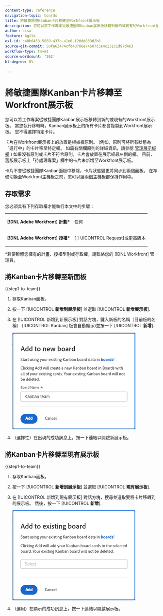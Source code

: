```yaml
---
content-type: reference
navigation-topic: boards
title: 將敏捷團隊Kanban卡片移轉至Workfront展示板
description: 您可以將工作專案從敏捷團隊Kanban展示板移轉到新的或現有的Workfront展示板。
author: Lisa
feature: Agile
exl-id: c40b6453-5869-437b-a1e0-f20dd833d2b8
source-git-commit: 50fa63474cfd40706e74507c3e4c231c1d97d463
workflow-type: tm+mt
source-wordcount: '362'
ht-degree: 0%

---
```


# 將敏捷團隊Kanban卡片移轉至Workfront展示板

您可以將工作專案從敏捷團隊Kanban展示板移轉到新的或現有的Workfront展示板。 當您執行移轉時，Kanban展示板上的所有卡片都會複製到Workfront展示板。 您不得選擇特定卡片。

卡片在Workfront展示板上的放置是根據欄原則。 (例如，原則可將所有狀態為「進行中」的卡片移至特定欄。 如需有關欄原則的詳細資訊，請參閱 [管理展示板欄](/help/quicksilver/agile/get-started-with-boards/manage-board-columns.md).) 如果沒有原則或卡片不符合原則，卡片會放置在展示板最左側的欄。 目前，舊版展示板上「待處理專案」欄中的卡片未新增至Workfront展示板。

卡片不會從敏捷團隊Kanban面板中移除，卡片狀態變更將同步到兩個面板。 在準備切換至Workfront主機板之前，您可以讓兩個主機板都保持作用中。

## 存取需求

您必須具有下列存取權才能執行本文中的步驟：

<table style="table-layout:auto">
 <col>
 </col>
 <col>
 </col>
 <tbody>
  <tr>
   <td role="rowheader"><strong>[!DNL Adobe Workfront] 計劃*</strong></td>
   <td> <p>任何</p> </td>
  </tr>
  <tr>
   <td role="rowheader"><strong>[!DNL Adobe Workfront] 授權*</strong></td>
   <td> <p>[！UICONTROL Request]或更高版本</p> </td>
  </tr>
 </tbody>
</table>

&#42;若要瞭解您擁有的計畫、授權型別或存取權，請聯絡您的 [!DNL Workfront] 管理員。

## 將Kanban卡片移轉至新面板

{{step1-to-team}}

1. 存取Kanban面板。
1. 按一下 [!UICONTROL **新增到展示板**] 並選取 [!UICONTROL **新增展示板**].
1. 在 [!UICONTROL 新增到新展示板] 對話方塊，鍵入新板的名稱（目前板的名稱） [!UICONTROL Kanban] 板會自動顯示)並按一下 [!UICONTROL **新增**].

   ![將Kanban卡片新增到新面板](assets/add-kanban-cards-to-new-board-dialog.png)

1. （選擇性）在出現的成功訊息上，按一下連結以開啟新展示板。

## 將Kanban卡片移轉至現有展示板

{{step1-to-team}}

1. 存取Kanban面板。
1. 按一下 [!UICONTROL **新增到展示板**] 並選取 [!UICONTROL **現有展示板**].
1. 在 [!UICONTROL 新增到現有展示板] 對話方塊，搜尋並選取要將卡片移轉到的展示板。 然後，按一下 [!UICONTROL **新增**].

   ![將Kanban卡片新增至現有展示板](assets/add-kanban-cards-to-existing-board-dialog.png)

1. （選用）在顯示的成功訊息上，按一下連結以開啟展示板。
